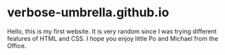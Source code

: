 # verbose-umbrella.github.io
Hello, this is my first website.
It is very random since I was trying different features of HTML and CSS.
I hope you enjoy little Po and Michael from the Office.
